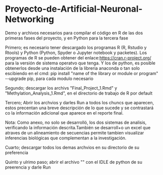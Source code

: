 # Proyecto-de-Artificial-Neuronal-Networking
Demo y archivos necesarios para compilar el código en R de las dos primeras fases del proyecto, y en Python para la tercera fase

Primero; es necesario tener descargado los programas R (R, Rstudio y Rtools) y Python (Python, Spyder o Jupyter notebook y packetes). Los programas de R se pueden obtener del enlace:https://cran.r-project.org/ para la versión de sistema operatvo que tenga. Y los de python, es posible obtenerlos desde una instalación de la libreria anaconda o tan solo escibiendo en el cmd: pip install "name of the library or module or program"  --upgrade pip, para cada modulo necesario

Segundo; descargar los archivs "Final_Project_1.Rmd" y "Methylation_Analysis_1.Rmd", en el directorio de trabajo de R por default

Tercero; Abrir los archvios y darles Run a todos los chuncs que aparecen, estos precentan una breve descripción de lo que sucede y se contrastará co la información adicional que aparece en el reporte final.

Nota: Como anexo, no solo se desarrolló, los dos sistemas de analisis, verificando la información descrita.También se desarroll+o un excel que atraves de un alineamiento de secuencias permite tambien visualizar inferencias biológicas que complementan a la investigación.

Cuarto; descargar todos los demas archvios en su directorio de su preferencia

Quinto y ulrimo paso; abrir el archivo "" con el IDLE de python de su preerencia y darle Run
